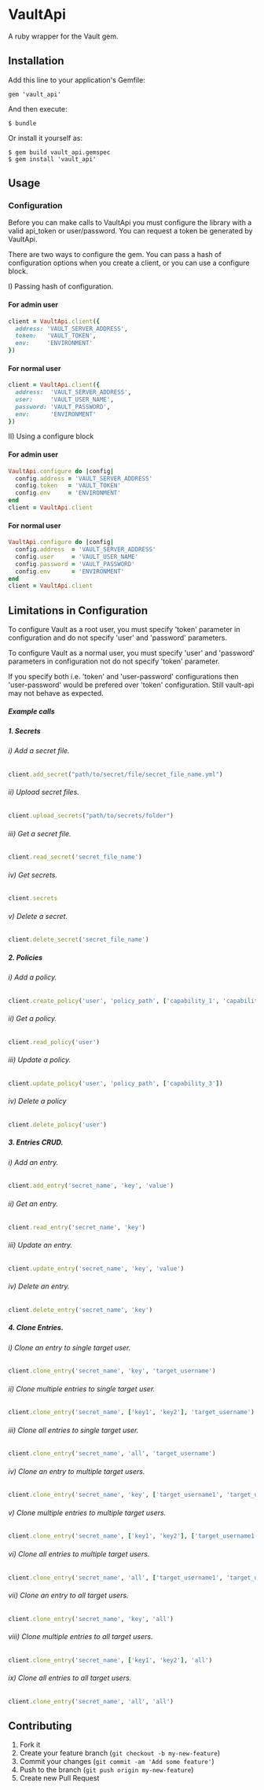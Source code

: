 # VaultApi

A ruby wrapper for the Vault gem.

## Installation
Add this line to your application's Gemfile:

```
gem 'vault_api'
```
And then execute:
```
$ bundle
```
Or install it yourself as:

```
$ gem build vault_api.gemspec
$ gem install 'vault_api'
```

## Usage

### Configuration

Before you can make calls to VaultApi you must configure the library with a valid api_token or user/password. You can request a token be generated by VaultApi.

There are two ways to configure the gem. You can pass a hash of configuration options when you create a client, or you can use a configure block.

I) Passing hash of configuration.

#### For admin user
```ruby
client = VaultApi.client({
  address: 'VAULT_SERVER_ADDRESS',
  token:   'VAULT_TOKEN',
  env:     'ENVIRONMENT'
})
```
#### For normal user
```ruby
client = VaultApi.client({
  address:  'VAULT_SERVER_ADDRESS',
  user:     'VAULT_USER_NAME',
  password: 'VAULT_PASSWORD',
  env:      'ENVIRONMENT'
})
```

II) Using a configure block

#### For admin user
```ruby
VaultApi.configure do |config|
  config.address = 'VAULT_SERVER_ADDRESS'
  config.token   = 'VAULT_TOKEN'
  config.env     = 'ENVIRONMENT'
end
client = VaultApi.client
```

#### For normal user
```ruby
VaultApi.configure do |config|
  config.address  = 'VAULT_SERVER_ADDRESS'
  config.user     = 'VAULT_USER_NAME'
  config.password = 'VAULT_PASSWORD'
  config.env      = 'ENVIRONMENT'
end
client = VaultApi.client
```
## Limitations in Configuration

To configure Vault as a root user, you must specify 'token' parameter in configuration and do not specify 'user' and 'password' parameters.

To configure Vault as a normal user, you must specify 'user' and 'password' parameters
in configuration not do not specify 'token' parameter.

If you specify both i.e. 'token' and 'user-password' configurations then 'user-password' would be prefered over 'token' configuration. Still vault-api may not behave as expected.

##### Example calls

##### 1. Secrets
###### i) Add a secret file.

```ruby
client.add_secret("path/to/secret/file/secret_file_name.yml")
```

###### ii) Upload secret files.

```ruby
client.upload_secrets("path/to/secrets/folder")
```

###### iii) Get a secret file.

```ruby
client.read_secret('secret_file_name')
```

###### iv) Get secrets.

```ruby
client.secrets
```

###### v) Delete a secret.

```ruby
client.delete_secret('secret_file_name')
```

##### 2. Policies
###### i) Add a policy.

```ruby
client.create_policy('user', 'policy_path', ['capability_1', 'capability_2'])
```

###### ii) Get a policy.

```ruby
client.read_policy('user')
```

###### iii) Update a policy.

```ruby
client.update_policy('user', 'policy_path', ['capability_3'])
```

###### iv) Delete a policy

```ruby
client.delete_policy('user')
```

##### 3. Entries CRUD.
###### i) Add an entry.

```ruby
client.add_entry('secret_name', 'key', 'value')
```

###### ii) Get an entry.

```ruby
client.read_entry('secret_name', 'key')
```

###### iii) Update an entry.

```ruby
client.update_entry('secret_name', 'key', 'value')
```

###### iv) Delete an entry.

```ruby
client.delete_entry('secret_name', 'key')
```

##### 4. Clone Entries.

###### i) Clone an entry to single target user.

```ruby
client.clone_entry('secret_name', 'key', 'target_username')
```

###### ii) Clone multiple entries to single target user.

```ruby
client.clone_entry('secret_name', ['key1', 'key2'], 'target_username')
```

###### iii) Clone all entries to single target user.

```ruby
client.clone_entry('secret_name', 'all', 'target_username')
```

###### iv) Clone an entry to multiple target users.

```ruby
client.clone_entry('secret_name', 'key', ['target_username1', 'target_username2'])
```

###### v) Clone multiple entries to multiple target users.

```ruby
client.clone_entry('secret_name', ['key1', 'key2'], ['target_username1', 'target_username2'])
```

###### vi) Clone all entries to multiple target users.

```ruby
client.clone_entry('secret_name', 'all', ['target_username1', 'target_username2'])
```

###### vii) Clone an entry to all target users.

```ruby
client.clone_entry('secret_name', 'key', 'all')
```

###### viii) Clone multiple entries to all target users.

```ruby
client.clone_entry('secret_name', ['key1', 'key2'], 'all')
```

###### ix) Clone all entries to all target users.

```ruby
client.clone_entry('secret_name', 'all', 'all')
```

## Contributing

1. Fork it
2. Create your feature branch (`git checkout -b my-new-feature`)
3. Commit your changes (`git commit -am 'Add some feature'`)
4. Push to the branch (`git push origin my-new-feature`)
5. Create new Pull Request
